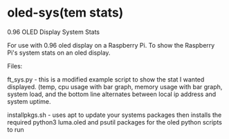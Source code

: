 # oled-sys(tem stats)
0.96 OLED Display System Stats

For use with 0.96 oled display on a Raspberry Pi.
To show the Raspberry Pi's system stats on an oled display.

Files:

ft_sys.py - this is a modified example script to show the stat I wanted displayed.
(temp, cpu usage with bar graph, memory usage with bar graph, system load, and the bottom line alternates between local ip address and system uptime.

installpkgs.sh - uses apt to update your systems packages then installs the required python3 luma.oled and psutil packages for the oled python scripts to run

